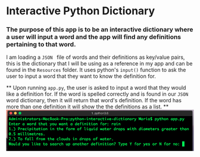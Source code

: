 # Interactive Python Dictionary

### The purpose of this app is to be an interactive dictionary where a user will input a word and the app will find any definitions pertaining to that word. 

I am loading a `JSON ` file of words and their definitions as key/value pairs, this is the dictionary that I will be using as a reference in my app and can be found in the `Resources` folder. It uses python's `input()` function to ask the user to input a word that they want to know the definition for.

** Upon running `app.py`, the user is asked to input a word that they would like a definition for. If the word is spelled correctly and is found in our `JSON` word dictionary, then it will return that word's definition. If the word has more than one definition it will show the the definitions as a list. **
![Screenshot of multiple definitions](./Resources/images/moreThanOneDefinition.png "More than one definition")